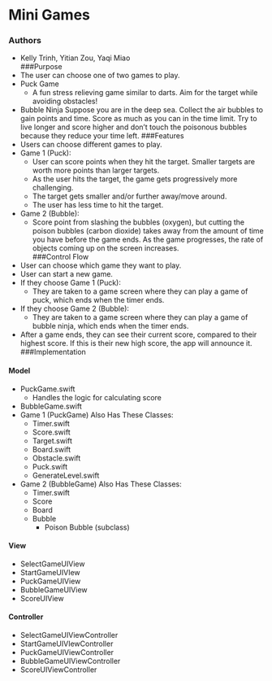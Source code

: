 # Mini Games
### Authors
* Kelly Trinh, Yitian Zou, Yaqi Miao  
###Purpose
* The user can choose one of two games to play.
* Puck Game
    * A fun stress relieving game similar to darts. Aim for the target while avoiding obstacles! 
* Bubble Ninja
Suppose you are in the deep sea. Collect the air bubbles to gain points and time. Score as much as you can in the time limit. Try to live longer and score higher and don’t touch the poisonous bubbles because they reduce your time left.
###Features
* Users can choose different games to play.
* Game 1 (Puck):
    * User can score points when they hit the target. Smaller targets are worth more points than larger targets.
    * As the user hits the target, the game gets progressively more challenging.
    * The target gets smaller and/or further away/move around. 
    * The user has less time to hit the target.
* Game 2 (Bubble):
    * Score point from slashing the bubbles (oxygen), but cutting the poison bubbles (carbon dioxide) takes away from the amount of time you have before the game ends. As the game progresses, the rate of objects coming up on the screen increases.  
###Control Flow
* User can choose which game they want to play.
* User can start a new game.
* If they choose Game 1 (Puck):
    * They are taken to a game screen where they can play a game of puck, which ends when the timer ends. 
* If they choose Game 2 (Bubble):
    * They are taken to a game screen where they can play a game of bubble ninja, which ends when the timer ends.
* After a game ends, they can see their current score, compared to their highest score. If this is their new high score, the app will announce it.  
###Implementation

#### Model
* PuckGame.swift
    * Handles the logic for calculating score
* BubbleGame.swift
* Game 1 (PuckGame) Also Has These Classes:
    * Timer.swift
    * Score.swift
    * Target.swift
    * Board.swift
    * Obstacle.swift
    * Puck.swift
    * GenerateLevel.swift
* Game 2 (BubbleGame) Also Has These Classes:
    * Timer.swift
    * Score
    * Board
    * Bubble
        * Poison Bubble (subclass)
#### View
* SelectGameUIView
* StartGameUIVIew
* PuckGameUIView
* BubbleGameUIView
* ScoreUIView
#### Controller
* SelectGameUIViewController
* StartGameUIVIewController
* PuckGameUIViewController
* BubbleGameUIViewController
* ScoreUIViewController

